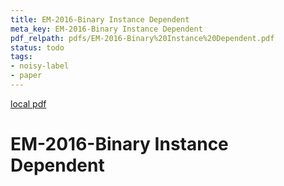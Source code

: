 ```yaml
---
title: EM-2016-Binary Instance Dependent
meta_key: EM-2016-Binary Instance Dependent
pdf_relpath: pdfs/EM-2016-Binary%20Instance%20Dependent.pdf
status: todo
tags:
- noisy-label
- paper
---
```


[local pdf](../../../pdfs/EM-2016-Binary%20Instance%20Dependent.pdf)

# EM-2016-Binary Instance Dependent
